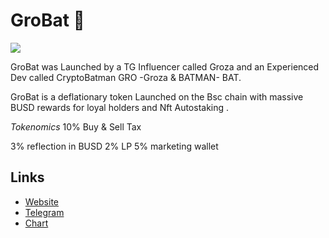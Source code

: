 # GroBat 🦇

![](https://files.catbox.moe/5h2obi.jpg)

GroBat was Launched by a TG Influencer called Groza and an Experienced Dev called CryptoBatman
GRO -Groza & BATMAN- BAT.

GroBat is a deflationary token Launched on the Bsc chain with massive BUSD rewards for loyal holders and Nft Autostaking .

*Tokenomics* 
10% Buy & Sell Tax

3% reflection in BUSD 
2% LP 
5% marketing wallet

## Links
- [Website](https://www.grobattoken.com/)
- [Telegram](https://t.me/Grobatbsc)
- [Chart](https://app.nexuscrypto.com/token/bsc/0xc1802bebc3ff1408cc6324caf600e680c3f5e8b7)